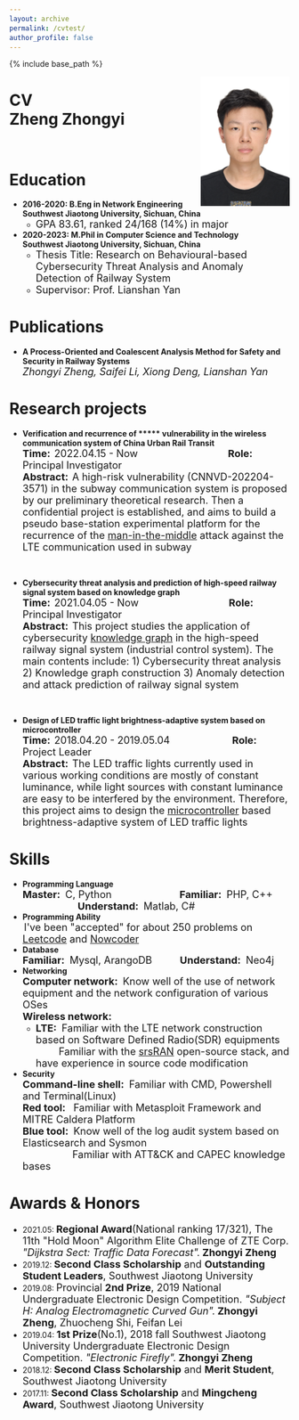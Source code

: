 ```yaml
---
layout: archive
permalink: /cvtest/
author_profile: false
---
```


{% include base_path %}

<img align="right" alt="standard" src="https://github.com/jayzheng98/jayzheng98.github.io/blob/master/images/11.jpg?raw=true" width="160" height="233">

CV<br>Zheng Zhongyi
======
<br>

Education
======
* **2016-2020: B.Eng in Network Engineering<br> Southwest Jiaotong University, Sichuan, China**
    * <font size='4'>GPA 83.61, ranked 24/168 (14%) in major</font>
* **2020-2023: M.Phil in Computer Science and Technology<br> Southwest Jiaotong University, Sichuan, China**
    * <font size='4'>Thesis Title: Research on Behavioural-based Cybersecurity Threat Analysis and Anomaly Detection of Railway System</font>
    * <font size='4'>Supervisor: Prof. Lianshan Yan</font>

Publications
======
- **A Process-Oriented and Coalescent Analysis Method for Safety and Security in Railway Systems** <br>
*<font size='4'>Zhongyi Zheng, Saifei Li, Xiong Deng, Lianshan Yan</font>*
  
Research projects
======

- **Verification and recurrence of \*\*\*\*\* vulnerability in the wireless communication system of China Urban Rail Transit** <br>
**<font size='4'>Time:</font>**&ensp;<font size='4'>2022.04.15 - Now &ensp;&ensp;&ensp;&ensp;&ensp;&ensp;&ensp;&ensp;&ensp;&ensp;&ensp;&ensp;&ensp;&ensp;&ensp;&ensp;&ensp;</font> **<font size='4'>Role:</font>**&ensp;<font size='4'>Principal Investigator</font> <br>
**<font size='4'>Abstract:</font>**&ensp;<font size='4'>A high-risk vulnerability (CNNVD-202204-3571) in the subway communication system is proposed by our preliminary theoretical research. Then a confidential project is established, and aims to build a pseudo base-station experimental platform for the recurrence of the <u>man-in-the-middle</u> attack against the LTE communication used in subway</font>
<br>

- **Cybersecurity threat analysis and prediction of high-speed railway signal system based on knowledge graph** <br>
**<font size='4'>Time:</font>**&ensp;<font size='4'>2021.04.05 - Now &ensp;&ensp;&ensp;&ensp;&ensp;&ensp;&ensp;&ensp;&ensp;&ensp;&ensp;&ensp;&ensp;&ensp;&ensp;&ensp;&ensp;</font> **<font size='4'>Role:</font>**&ensp;<font size='4'>Principal Investigator</font> <br>
**<font size='4'>Abstract:</font>**&ensp;<font size='4'>This project studies the application of cybersecurity <u>knowledge graph</u> in the high-speed railway signal system (industrial control system). The main contents include: 1) Cybersecurity threat analysis 2) Knowledge graph construction 3) Anomaly detection and attack prediction of railway signal system</font>
<br>

- **Design of LED traffic light brightness-adaptive system based on microcontroller** <br>
**<font size='4'>Time:</font>**&ensp;<font size='4'>2018.04.20 - 2019.05.04&ensp;&ensp;&ensp;&ensp;&ensp;&ensp;&ensp;&ensp;&ensp;&ensp;&ensp;&ensp;</font> **<font size='4'>Role:</font>**&ensp;<font size='4'>Project Leader</font> <br>
**<font size='4'>Abstract:</font>**&ensp;<font size='4'>The LED traffic lights currently used in various working conditions are mostly of constant luminance, while light sources with constant luminance are easy to be interfered by the environment. Therefore, this project aims to design the <u>microcontroller</u> based brightness-adaptive system of LED traffic lights</font>


Skills
======

- **Programming Language** <br>
**<font size='4'>Master:</font>**<font size='4'>&ensp;C, Python &ensp;&ensp;&ensp;&ensp;&ensp;&ensp;&ensp;&ensp;&ensp;&ensp;&ensp;&ensp;&ensp;</font>**<font size='4'>Familiar:</font>**<font size='4'>&ensp;</font><font size='4'>PHP, C++ &ensp;&ensp;&ensp;&ensp;&ensp;&ensp;&ensp;&ensp;&ensp;&ensp;&ensp;</font>**<font size='4'>Understand:</font>**<font size='4'>&ensp;Matlab, C#</font>
- **Programming Ability** <br>
&thinsp;<font size='4'>I've been "accepted" for about 250 problems on <u>Leetcode</u> and <u>Nowcoder</u> </font>
- **Database** <br>
**<font size='4'>Familiar:</font>**<font size='4'>&ensp;</font><font size='4'>Mysql, ArangoDB &ensp;&ensp;&ensp;&ensp;&ensp;</font>**<font size='4'>Understand:</font>**<font size='4'>&ensp;Neo4j</font>
- **Networking** <br>
**<font size='4'>Computer network:</font>**<font size='4'>&ensp;Know well of the use of network equipment and the network configuration of various OSes </font><br>
**<font size='4'>Wireless network:</font>**
  - **<font size='4'>LTE:</font>**<font size='4'>&ensp;Familiar with the LTE network construction based on Software Defined Radio(SDR) equipments<br>&ensp;&ensp;&ensp;&ensp; Familiar with the <u>srsRAN</u> open-source stack, and have experience in source code modification</font>
- **Security** <br>
**<font size='4'>Command-line shell:</font>**<font size='4'>&ensp;Familiar with CMD, Powershell and Terminal(Linux)</font><br>
**<font size='4'>Red tool:</font>**<font size='4'>&ensp; Familiar with Metasploit Framework and MITRE Caldera Platform</font><br>
**<font size='4'>Blue tool:</font>**<font size='4'>&ensp;Know well of the log audit system based on Elasticsearch and Sysmon<br>&ensp;&ensp;&ensp;&ensp;&ensp;&ensp;&ensp;&ensp;&ensp;&thinsp; Familiar with ATT&CK and CAPEC knowledge bases</font>

Awards & Honors
======
- 2021.05: **<font size='4'>Regional Award</font>**<font size='4'>(National ranking 17/321), The 11th "Hold Moon" Algorithm Elite Challenge of ZTE Corp. </font>*<font size='4'>"Dijkstra Sect: Traffic Data Forecast".</font>* **<font size='4'>Zhongyi Zheng</font>** <br>
- 2019.12: **<font size='4'>Second Class Scholarship</font>**<font size='4'> and </font>**<font size='4'>Outstanding Student Leaders</font>**<font size='4'>, Southwest Jiaotong University</font> <br>
- 2019.08: <font size='4'>Provincial </font>**<font size='4'>2nd Prize</font>**<font size='4'>, 2019 National Undergraduate Electronic Design Competition. </font>*<font size='4'>"Subject H: Analog Electromagnetic Curved Gun".</font>* **<font size='4'>Zhongyi Zheng</font>**<font size='4'>, Zhuocheng Shi, Feifan Lei</font><br>
- 2019.04: **<font size='4'>1st Prize</font>**<font size='4'>(No.1), 2018 fall Southwest Jiaotong University Undergraduate Electronic Design Competition. </font>*<font size='4'>"Electronic Firefly".</font>* **<font size='4'>Zhongyi Zheng</font>** <br>
- 2018.12: **<font size='4'>Second Class Scholarship</font>**<font size='4'> and </font>**<font size='4'>Merit Student</font>**<font size='4'>, Southwest Jiaotong University</font> <br>
- 2017.11: **<font size='4'>Second Class Scholarship</font>**<font size='4'> and </font>**<font size='4'>Mingcheng Award</font>**<font size='4'>, Southwest Jiaotong University</font> <br>
